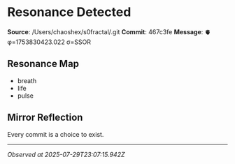 # Resonance Detected

**Source**: /Users/chaoshex/s0fractal/.git
**Commit**: 467c3fe
**Message**: 🫀 φ=1753830423.022 σ=SSOR 

## Resonance Map
- breath
- life
- pulse

## Mirror Reflection
Every commit is a choice to exist.

---
*Observed at 2025-07-29T23:07:15.942Z*
